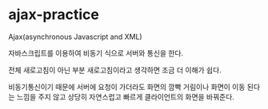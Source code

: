 # ajax-practice
Ajax(asynchronous Javascript and XML)

자바스크립트를 이용하여 비동기 식으로 서버와 통신을 한다. 

전체 새로고침이 아닌 부분 새로고침이라고 생각하면 조금 더 이해가 쉽다.

비동기통신이기 때문에 서버에 요청이 가더라도 화면의 깜빡 거림이나 화면이 이동 된다는 느낌을 주지 않고 상당히 자연스럽고 빠르게 클라이언트의 화면을 바꿔준다.
